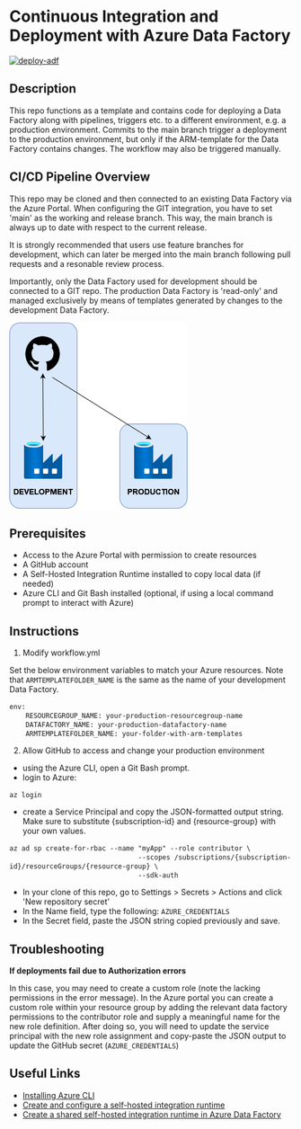 # Continuous Integration and Deployment with Azure Data Factory

[![deploy-adf](https://github.com/PeerChristensen/AzureDataFactory-CICD-Template/actions/workflows/workflow.yml/badge.svg)](https://github.com/PeerChristensen/AzureDataFactory-CICD-Template/actions/workflows/workflow.yml)

## Description

This repo functions as a template and contains code for deploying a Data Factory along with pipelines, triggers etc. to a different environment, e.g. a production environment. Commits to the main branch trigger a deployment to the production environment, but only if the ARM-template for the Data Factory contains changes. The workflow may also be triggered manually.

## CI/CD Pipeline Overview

This repo may be cloned and then connected to an existing Data Factory via the Azure Portal. When configuring the GIT integration, you have to set 'main' as the working and release branch. This way, the main branch is always up to date with respect to the current release. 

It is strongly recommended that users use feature branches for development, which can later be merged into the main branch following pull requests and a resonable review process.

Importantly, only the Data Factory used for development should be connected to a GIT repo. The production Data Factory is 'read-only' and managed exclusively by means of templates generated by changes to the development Data Factory.

![](adf_cicd.png)

## Prerequisites

- Access to the Azure Portal with permission to create resources
- A GitHub account
- A Self-Hosted Integration Runtime installed to copy local data (if needed)
- Azure CLI and Git Bash installed (optional, if using a local command prompt to interact with Azure)

## Instructions

1. Modify workflow.yml

Set the below environment variables to match your Azure resources. Note that `ARMTEMPLATEFOLDER_NAME` is the same as the name of your development Data Factory.

```
env:
    RESOURCEGROUP_NAME: your-production-resourcegroup-name
    DATAFACTORY_NAME: your-production-datafactory-name
    ARMTEMPLATEFOLDER_NAME: your-folder-with-arm-templates
```

2. Allow GitHub to access and change your production environment

- using the Azure CLI, open a Git Bash prompt.
- login to Azure:

```
az login
```
- create a Service Principal and copy the JSON-formatted output string. Make sure to substitute {subscription-id} and {resource-group} with your own values.
```
az ad sp create-for-rbac --name "myApp" --role contributor \
                                --scopes /subscriptions/{subscription-id}/resourceGroups/{resource-group} \
                                --sdk-auth
```
- In your clone of this repo, go to Settings > Secrets > Actions and click 'New repository secret'
- In the Name field, type the following: `AZURE_CREDENTIALS`
- In the Secret field, paste the JSON string copied previously and save.

## Troubleshooting
**If deployments fail due to Authorization errors**

In this case, you may need to create a custom role (note the lacking permissions in the error message). In the Azure portal you can create a custom role within your resource group by adding the relevant data factory permissions to the contributor role and supply a meaningful name for the new role definition. After doing so, you will need to update the service principal with the new role assignment and copy-paste the JSON output to update the GitHub secret (`AZURE_CREDENTIALS`)

## Useful Links
- [Installing Azure CLI](https://learn.microsoft.com/en-us/cli/azure/install-azure-cli)
- [Create and configure a self-hosted integration runtime](https://learn.microsoft.com/en-us/azure/data-factory/create-self-hosted-integration-runtime?tabs=data-factory)
- [Create a shared self-hosted integration runtime in Azure Data Factory](https://learn.microsoft.com/en-us/azure/data-factory/create-shared-self-hosted-integration-runtime-powershell?source=recommendations#create-a-shared-self-hosted-integration-runtime-in-azure-data-factory-1)
